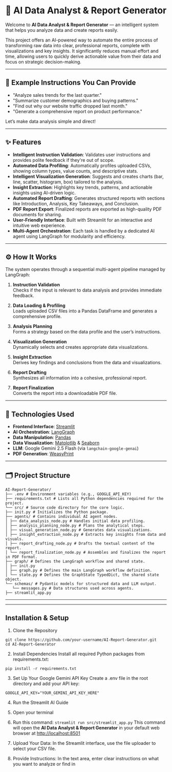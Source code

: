 # 🧠 AI Data Analyst & Report Generator

Welcome to **AI Data Analyst & Report Generator** — an intelligent system that helps you analyze data and create reports easily.

This project offers an AI-powered way to automate the entire process of transforming raw data into clear, professional reports, complete with visualizations and key insights. It significantly reduces manual effort and time, allowing users to quickly derive actionable value from their data and focus on strategic decision-making.

---

## 💬 Example Instructions You Can Provide

- "Analyze sales trends for the last quarter."
- "Summarize customer demographics and buying patterns."
- "Find out why our website traffic dropped last month."
- "Generate a comprehensive report on product performance."

Let’s make data analysis simple and direct!

---

## ✨ Features

- **Intelligent Instruction Validation**: Validates user instructions and provides polite feedback if they're out of scope.
- **Automated Data Profiling**: Automatically profiles uploaded CSVs, showing column types, value counts, and descriptive stats.
- **Intelligent Visualization Generation**: Suggests and creates charts (bar, line, scatter, histogram, box) tailored to the analysis.
- **Insight Extraction**: Highlights key trends, patterns, and actionable insights using AI-driven logic.
- **Automated Report Drafting**: Generates structured reports with sections like Introduction, Analysis, Key Takeaways, and Conclusion.
- **PDF Report Export**: Finalized reports are exported as high-quality PDF documents for sharing.
- **User-Friendly Interface**: Built with Streamlit for an interactive and intuitive web experience.
- **Multi-Agent Orchestration**: Each task is handled by a dedicated AI agent using LangGraph for modularity and efficiency.

---

## ⚙️ How It Works

The system operates through a sequential multi-agent pipeline managed by LangGraph:

1. **Instruction Validation**  
   Checks if the input is relevant to data analysis and provides immediate feedback.

2. **Data Loading & Profiling**  
   Loads uploaded CSV files into a Pandas DataFrame and generates a comprehensive profile.

3. **Analysis Planning**  
   Forms a strategy based on the data profile and the user’s instructions.

4. **Visualization Generation**  
   Dynamically selects and creates appropriate data visualizations.

5. **Insight Extraction**  
   Derives key findings and conclusions from the data and visualizations.

6. **Report Drafting**  
   Synthesizes all information into a cohesive, professional report.

7. **Report Finalization**  
   Converts the report into a downloadable PDF file.

---

## 🧰 Technologies Used

- **Frontend Interface**: [Streamlit](https://streamlit.io/)
- **AI Orchestration**: [LangGraph](https://www.langgraph.dev/)
- **Data Manipulation**: [Pandas](https://pandas.pydata.org/)
- **Data Visualization**: [Matplotlib](https://matplotlib.org/) & [Seaborn](https://seaborn.pydata.org/)
- **LLM**: Google Gemini 2.5 Flash (via `langchain-google-genai`)
- **PDF Generation**: [WeasyPrint](https://weasyprint.org/)


---
## 🗂 Project Structure
```
AI-Report-Generator/
├── .env # Environment variables (e.g., GOOGLE_API_KEY)
├── requirements.txt # Lists all Python dependencies required for the project.
└── src/ # Source code directory for the core logic.
├── init.py # Initializes the Python package.
├── agents/ # Contains individual AI agent nodes.
│ ├── data_analysis_node.py # Handles initial data profiling.
│ ├── analysis_planning_node.py # Plans the analytical steps.
│ ├── visual_generation_node.py # Generates data visualizations.
│ ├── insight_extraction_node.py # Extracts key insights from data and visuals.
│ ├── report_drafting_node.py # Drafts the textual content of the report.
│ └── report_finalization_node.py # Assembles and finalizes the report in PDF format.
├── graph/ # Defines the LangGraph workflow and shared state.
│ ├── init.py
│ ├── graph.py # Defines the main LangGraph workflow definition.
│ └── state.py # Defines the GraphState TypedDict, the shared state object.
└── schemas/ # Pydantic models for structured data and LLM output.
   └── messages.py # Data structures used across agents.
├── streamlit_app.py 
```

---
---

## Installation & Setup
1. Clone the Repository
```
git clone https://github.com/your-username/AI-Report-Generator.git
cd AI-Report-Generator
```
2. Install Dependencies
Install all required Python packages from requirements.txt:
```
pip install -r requirements.txt
```
3.  Set Up Your Google Gemini API Key
Create a .env file in the root directory and add your API key:
```
GOOGLE_API_KEY="YOUR_GEMINI_API_KEY_HERE"
```
4. Run the Streamlit AI Guide

1. Open your terminal
2. Run this command:
 `streamlit run src/streamlit_app.py`
This command will open the **AI Data Analyst & Report Generator** in your default web browser at [http://localhost:8501](http://localhost:8501)
3. Upload Your Data:
In the Streamlit interface, use the file uploader to select your CSV file.

4. Provide Instructions:
In the text area, enter clear instructions on what you want to analyze or find in

